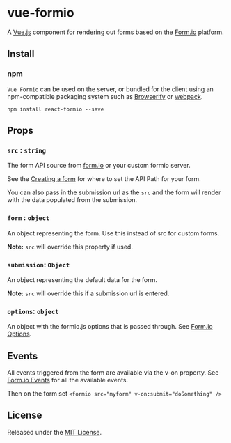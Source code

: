 # vue-formio

A [Vue.js](http://vue.js/) component for rendering out forms based on the [Form.io](https://www.form.io) platform.

## Install

### npm

`Vue Formio` can be used on the server, or bundled for the client using an
npm-compatible packaging system such as [Browserify](http://browserify.org/) or
[webpack](http://webpack.github.io/).

```
npm install react-formio --save
```

## Props

### `src` : `string`

The form API source from [form.io](https://www.form.io) or your custom formio server.

See the [Creating a form](http://help.form.io/userguide/#new-form)
for where to set the API Path for your form.

You can also pass in the submission url as the `src` and the form will render with the data populated from the submission.

### `form` : `object`

An object representing the form. Use this instead of src for custom forms. 

**Note:** `src` will override this property if used.

### `submission`: `Object`

An object representing the default data for the form.

**Note:** `src` will override this if a submission url is entered.

### `options`: `object`

An object with the formio.js options that is passed through. See [Form.io Options](https://github.com/formio/formio.js/wiki/Form-Renderer#options).

## Events

All events triggered from the form are available via the v-on property. See [Form.io Events](https://github.com/formio/formio.js/wiki/Form-Renderer#events) for all the available events.

Then on the form set `<formio src="myform" v-on:submit="doSomething" />`

## License
Released under the [MIT License](http://www.opensource.org/licenses/MIT).